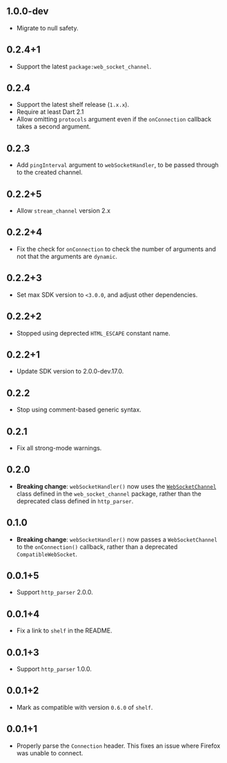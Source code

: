## 1.0.0-dev

* Migrate to null safety.

## 0.2.4+1

* Support the latest `package:web_socket_channel`.

## 0.2.4

* Support the latest shelf release (`1.x.x`).
* Require at least Dart 2.1
* Allow omitting `protocols` argument even if the `onConnection` callback takes
  a second argument.

## 0.2.3

* Add `pingInterval` argument to `webSocketHandler`, to be passed through
  to the created channel.

## 0.2.2+5

* Allow `stream_channel` version 2.x

## 0.2.2+4

* Fix the check for `onConnection` to check the number of arguments  and not
  that the arguments are `dynamic`.

## 0.2.2+3

* Set max SDK version to `<3.0.0`, and adjust other dependencies.

## 0.2.2+2

* Stopped using deprected `HTML_ESCAPE` constant name.

## 0.2.2+1

* Update SDK version to 2.0.0-dev.17.0.

## 0.2.2

* Stop using comment-based generic syntax.

## 0.2.1

* Fix all strong-mode warnings.

## 0.2.0

* **Breaking change**: `webSocketHandler()` now uses the
  [`WebSocketChannel`][WebSocketChannel] class defined in the
  `web_socket_channel` package, rather than the deprecated class defined in
  `http_parser`.

[WebSocketChannel]: https://pub.dev/documentation/web_socket_channel/latest/web_socket_channel/WebSocketChannel-class.html

## 0.1.0

* **Breaking change**: `webSocketHandler()` now passes a `WebSocketChannel` to
  the `onConnection()` callback, rather than a deprecated `CompatibleWebSocket`.

## 0.0.1+5

* Support `http_parser` 2.0.0.

## 0.0.1+4

* Fix a link to `shelf` in the README.

## 0.0.1+3

* Support `http_parser` 1.0.0.

## 0.0.1+2

* Mark as compatible with version `0.6.0` of `shelf`.

## 0.0.1+1

* Properly parse the `Connection` header. This fixes an issue where Firefox was
  unable to connect.
